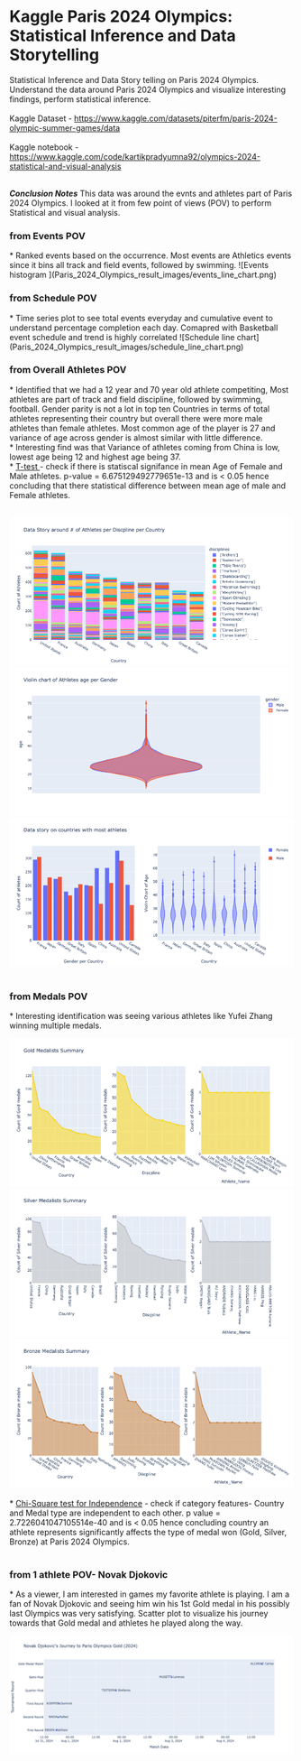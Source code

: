 # Kaggle Paris 2024 Olympics: Statistical Inference and Data Storytelling
Statistical Inference and Data Story telling on Paris 2024 Olympics. Understand the data around Paris 2024 Olympics and visualize interesting findings, perform statistical inference.<br><br>
Kaggle Dataset - https://www.kaggle.com/datasets/piterfm/paris-2024-olympic-summer-games/data
<br><br>
Kaggle notebook - https://www.kaggle.com/code/kartikpradyumna92/olympics-2024-statistical-and-visual-analysis
<br><br>


__*Conclusion Notes*__
This data was around the evnts and athletes part of Paris 2024 Olympics. I looked at it from few point of views (POV) to perform Statistical and visual analysis.

<h3>from Events POV</h3>
      *      Ranked events based on the occurrence. Most events are Athletics events since it bins all track and field events, followed by swimming.
![Events histogram ](Paris_2024_Olympics_result_images/events_line_chart.png)      

<h3>from Schedule POV</h3>
      *      Time series plot to see total events everyday and cumulative event to understand percentage completion each day.
            Comapred with Basketball event schedule and trend is highly correlated
![Schedule line chart](Paris_2024_Olympics_result_images/schedule_line_chart.png)
<br>
<h3>from Overall Athletes POV</h3>
      *     Identified that we had a 12 year and 70 year old athlete competiting,
            Most athletes are part of track and field discipline, followed by swimming, football.
            Gender parity is not a lot in top ten Countries in terms of total athletes representing their country but overall there were more male athletes than female athletes.
            Most common age of the player is 27 and variance of age across gender is almost similar with little difference.<br>
      *     Interesting find was that Variance of athletes coming from China is low, lowest age being 12 and highest age being 37. <br>
      *     <ins> T-test </ins> - check if there is statiscal signifance in mean Age of Female and Male athletes. p-value = 6.675129492779651e-13 and is < 0.05 hence concluding that there statistical difference between mean age of male and Female athletes.<br><br>

![Athletes per Discipline per Country](Paris_2024_Olympics_result_images/athletes_per_discipline_per_country.png)
![Violin Chart of age per gender](Paris_2024_Olympics_result_images/violin_chart_athletes_age_per_gender.png)
![Country level data story](Paris_2024_Olympics_result_images/sub_plot_country_level.png)
<br><br>
<h3>from Medals POV</h3>
      *     Interesting identification was seeing various athletes like Yufei Zhang winning multiple medals.

![Gold Medalist Summary](Paris_2024_Olympics_result_images/gold_medalists_summary.png)
<br>
![Silver Medalist Summary](Paris_2024_Olympics_result_images/silver_medalists_summary.png)
<br>
![Bronze Medalist Summary](Paris_2024_Olympics_result_images/bronze_medalists_summary.png)
<br><br>
      *     <ins>Chi-Square test for Independence</ins> - check if category features- Country and Medal type are independent to each other. p value = 2.7226041047105514e-40 and is < 0.05 hence concluding country an athlete represents significantly affects the type of medal won (Gold, Silver, Bronze) at Paris 2024 Olympics.
<br><br>
<h3>from 1 athlete POV- Novak Djokovic</h3>
     *      As a viewer, I am interested in games my favorite athlete is playing. I am a fan of Novak Djokovic and seeing him win his 1st Gold medal in his possibly last Olympics was very satisfying.
            Scatter plot to visualize his journey towards that Gold medal and athletes he played along the way.

![Novak Djokovic's Journey to Olympics Gold.](Paris_2024_Olympics_result_images/novak_djokovic_journey.png)

<br>
